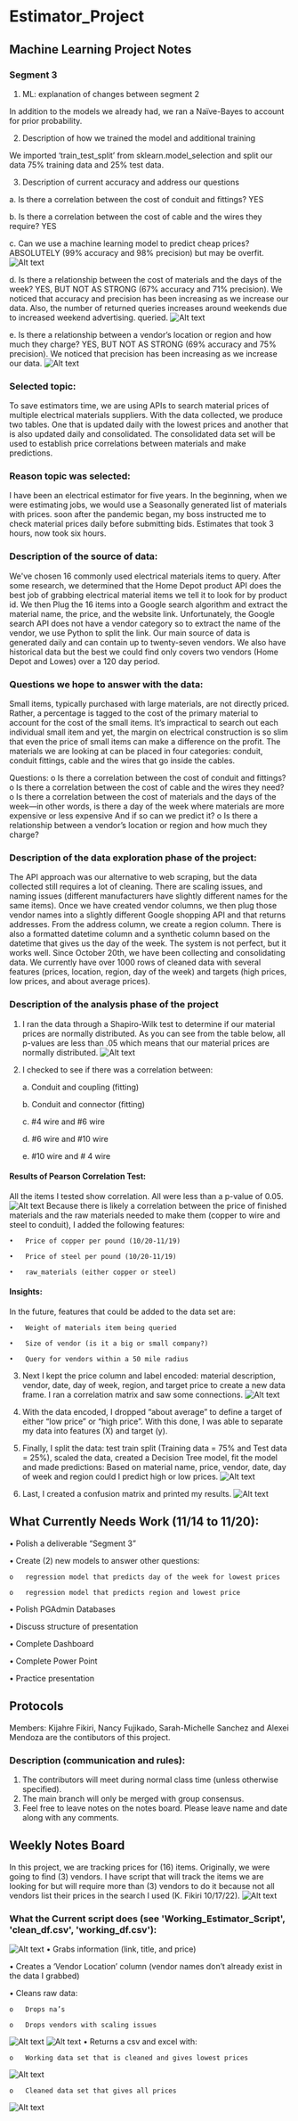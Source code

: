 # Estimator_Project

## Machine Learning Project Notes

### Segment 3

1.	ML: explanation of changes between segment 2

In addition to the models we already had, we ran a Naïve-Bayes to account for prior probability.


2.	Description of how we trained the model and additional training

We imported ‘train_test_split’ from sklearn.model_selection and split our data 75% training data and 25% test data.


3.	Description of current accuracy and address our questions 

a.	Is there a correlation between the cost of conduit and fittings? YES

b.	Is there a correlation between the cost of cable and the wires they require? YES

c.	Can we use a machine learning model to predict cheap prices? ABSOLUTELY (99% accuracy and 98% precision) but may be overfit. ![Alt text](https://github.com/thegreatkeej/Estimator_Project/blob/kijahre/images/Picture35.png)

d.	Is there a relationship between the cost of materials and the days of the week? YES, BUT NOT AS STRONG (67% accuracy and 71% precision). We noticed that accuracy and precision has been increasing as we increase our data. Also, the number of returned queries increases around weekends due to increased weekend advertising.
queried.  ![Alt text](https://github.com/thegreatkeej/Estimator_Project/blob/kijahre/images/Picture36.png)

e.	Is there a relationship between a vendor’s location or region and how much they charge? YES, BUT NOT AS STRONG (69% accuracy and 75% precision). We noticed that precision has been increasing as we increase our data. ![Alt text](https://github.com/thegreatkeej/Estimator_Project/blob/kijahre/images/Picture37.png)



### Selected topic:
To save estimators time, we are using APIs to search material prices of multiple electrical materials suppliers. With the data collected, we produce two tables. One that is updated daily with the lowest prices and another that is also updated daily and consolidated. The consolidated data set will be used to establish price correlations between materials and make predictions.

### Reason topic was selected:
I have been an electrical estimator for five years. In the beginning, when we were estimating jobs, we would use a Seasonally generated list of materials with prices. soon after the pandemic began, my boss instructed me to check material prices daily before submitting bids. Estimates that took 3 hours, now took six hours.

### Description of the source of data:
We've chosen 16 commonly used electrical materials items to query. After some research, we determined that the Home Depot product API does the best job of grabbing electrical material items we tell it to look for by product id. We then Plug the 16 items into a Google search algorithm and extract the material name, the price, and the website link. Unfortunately, the Google search API does not have a vendor category so to extract the name of the vendor, we use Python to split the link. Our main source of data is generated daily and can contain up to twenty-seven vendors. We also have historical data but the best we could find only covers two vendors (Home Depot and Lowes) over a 120 day period.

### Questions we hope to answer with the data:
Small items, typically purchased with large materials, are not directly priced. Rather, a percentage is tagged to the cost of the primary material to account for the cost of the small items. It’s impractical to search out each individual small item and yet, the margin on electrical construction is so slim that even the price of small items can make a difference on the profit. The materials we are looking at can be placed in four categories: conduit, conduit fittings, cable and the wires that go inside the cables.

Questions:
o	Is there a correlation between the cost of conduit and fittings?
o	Is there a correlation between the cost of cable and the wires they need?
o	Is there a correlation between the cost of materials and the days of the week—in other words, is there a day of the week where materials are more expensive or less expensive And if so can we predict it?
o	Is there a relationship between a vendor’s location or region and how much they charge?

### Description of the data exploration phase of the project:
The API approach was our alternative to web scraping, but the data collected still requires a lot of cleaning. There are scaling issues, and naming issues (different manufacturers have slightly different names for the same items). Once we have created vendor columns, we then plug those vendor names into a slightly different Google shopping API and that returns addresses. From the address column, we create a region column. There is also a formatted datetime column and a synthetic column based on the datetime that gives us the day of the week. The system is not perfect, but it works well. Since October 20th, we have been collecting and consolidating data. We currently have over 1000 rows of cleaned data with several features (prices, location, region, day of the week) and targets (high prices, low prices, and about average prices).

### Description of the analysis phase of the project
1.	I ran the data through a Shapiro-Wilk test to determine if our material prices are normally distributed. As you can see from the table below, all p-values are less than .05 which means that our material prices are normally distributed. ![Alt text](https://github.com/thegreatkeej/Estimator_Project/blob/kijahre/images/Picture25.png)  

2.	I checked to see if there was a correlation between:

	a.	Conduit and coupling (fitting)

	b.	Conduit and connector (fitting)

	c.	#4 wire and #6 wire
	
	d.	#6 wire and #10 wire

	e.	#10 wire and # 4 wire

#### Results of Pearson Correlation Test: 
All the items I tested show correlation. All were less than a p-value of 0.05.![Alt text](https://github.com/thegreatkeej/Estimator_Project/blob/kijahre/images/Picture26.png)
Because there is likely a correlation between the price of finished materials and the raw materials needed to make them (copper to wire and steel to conduit), I added the following features:

	•	Price of copper per pound (10/20-11/19)

	•	Price of steel per pound (10/20-11/19)

	•	raw_materials (either copper or steel)

#### Insights:
In the future, features that could be added to the data set are:

	•	Weight of materials item being queried

	•	Size of vendor (is it a big or small company?)

	•	Query for vendors within a 50 mile radius 

3.	Next I kept the price column and label encoded: material description, vendor, date, day of week, region, and target price to create a new data frame. I ran a correlation matrix and saw some connections. ![Alt text](https://github.com/thegreatkeej/Estimator_Project/blob/kijahre/images/Picture27.png)  

4.	With the data encoded, I dropped “about average” to define a target of either “low price” or “high price”. With this done, I was able to separate my data into features (X) and target (y).

5.	Finally, I split the data: test train split (Training data = 75% and Test data = 25%), scaled the data, created a Decision Tree model, fit the model and made predictions: Based on material name, price, vendor, date, day of week and region could I predict high or low prices.
![Alt text](https://github.com/thegreatkeej/Estimator_Project/blob/kijahre/images/Picture28.png)
 
6.	Last, I created a confusion matrix and printed my results.
![Alt text](https://github.com/thegreatkeej/Estimator_Project/blob/kijahre/images/Picture29.png)
 
	
## What Currently Needs Work (11/14 to 11/20):

•	Polish a deliverable “Segment 3”

•	Create (2) new models to answer other questions:

	o	regression model that predicts day of the week for lowest prices

	o	regression model that predicts region and lowest price 

	
•	Polish PGAdmin Databases

•	Discuss structure of presentation

•	Complete Dashboard

•	Complete Power Point
 
•	Practice presentation

## Protocols
Members: Kijahre Fikiri, Nancy Fujikado, Sarah-Michelle Sanchez and Alexei Mendoza are the contibutors of this project.

### Description (communication and rules):
1.	The contributors will meet during normal class time (unless otherwise specified).
2.	The main branch will only be merged with group consensus.
3. 	Feel free to leave notes on the notes board. Please leave name and date along with any comments.

## Weekly Notes Board
In this project, we are tracking prices for (16) items. Originally, we were going to find (3) vendors. I have script that will track the items we are looking for but will require more than (3) vendors to do it because not all vendors list their prices in the search I used (K. Fikiri 10/17/22).
![Alt text](https://github.com/thegreatkeej/Estimator_Project/blob/main/images/Picture1.png)

### What the Current script does (see 'Working_Estimator_Script', 'clean_df.csv', 'working_df.csv'):

![Alt text](https://github.com/thegreatkeej/Estimator_Project/blob/main/images/Picture2.png)
•	Grabs information (link, title, and price)

•	Creates a ‘Vendor Location’ column (vendor names don’t already exist in the data I grabbed)

•	Cleans raw data:

  	o	Drops na’s

  	o	Drops vendors with scaling issues

![Alt text](https://github.com/thegreatkeej/Estimator_Project/blob/main/images/Picture3.png)
![Alt text](https://github.com/thegreatkeej/Estimator_Project/blob/main/images/Picture4.png)
•	Returns a csv and excel with:	

	o	Working data set that is cleaned and gives lowest prices

![Alt text](https://github.com/thegreatkeej/Estimator_Project/blob/main/images/Picture5.png)

	o	Cleaned data set that gives all prices
![Alt text](https://github.com/thegreatkeej/Estimator_Project/blob/main/images/Picture6.png)